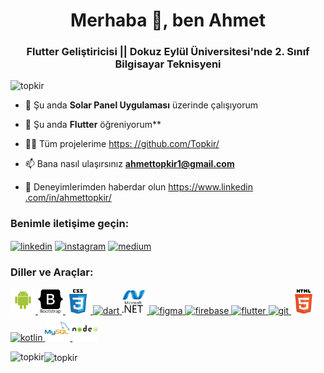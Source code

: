 <h1 align="center">Merhaba 👋, ben Ahmet</h1>
<h3 align="center">Flutter Geliştiricisi || Dokuz Eylül Üniversitesi'nde 2. Sınıf Bilgisayar Teknisyeni</h3>

<p align="left"> <img src="https://komarev.com/ghpvc/?username=topkir&label=Profile%20views&color=0e75b6&style=flat" alt= "topkir" /> </p>

- 🔭 Şu anda **Solar Panel Uygulaması** üzerinde çalışıyorum

- 🌱 Şu anda **Flutter** öğreniyorum**

- 👨‍💻 Tüm projelerime [https: //github.com/Topkir/](https://github.com/Topkir/)

- 📫 Bana nasıl ulaşırsınız **ahmettopkir1@gmail.com**

- 📄 Deneyimlerimden haberdar olun [https://www.linkedin .com/in/ahmettopkir/](https://www.linkedin.com/in/ahmettopkir/)

<h3 align="left">Benimle iletişime geçin:</h3>
<p align="left">
<a href = "https://linkedin.com/in/ahmettopkir" target = "blank"><img align = "center" src = "https://raw.githubusercontent.com/rahuldkjain/github-profile-readme-generator/master/src/images/icons/Social/linked-in-alt.svg" alt = "linkedin" height= "30" width="40" /></a>
<a href = "https://instagram.com/a_topkir" target = "blank"><img align = "center" src = "https://raw.githubusercontent.com/rahuldkjain/github-profile-readme-generator/master/src/images/icons/Social/instagram.svg" alt = "instagram" height = "30" genişlik = "40" /></a>
<a href = "https://medium.com/@topkir" target = "blank"><img align = "center" src = "https://raw.githubusercontent.com/rahuldkjain/github-profile-readme-generator/master/src/images/icons/Social/medium.svg" alt = "medium" height= "30" width="40" /></a>
</p>

<h3 align="left">Diller ve Araçlar:</h3>
<p align = "left"> 
<a href = "https://developer.android.com" target = "_blank" rel = "noreferrer"> <img src = "https://raw.githubusercontent.com/devicons/devicon/master/icons/android/android-original-wordmark.svg" alt = "android" width = "40" height = "40"/> </a> 
<a href = "https://getbootstrap.com" target = "_blank" rel = "noreferrer"> <img src = "https://raw.githubusercontent.com/devicons/devicon/master/icons/bootstrap/bootstrap-plain-wordmark.svg" alt = "bootstrap" width = "40" height = "40"/> </a>  
<a href = "https://www.w3schools.com" target = "_blank" rel = "noreferrer"> <img src = "https://raw.githubusercontent.com/devicons/devicon/master/icons/css3/css3-original-wordmark.svg" alt = "css3" width = "40" height = "40"/> </a> 
<a href = "https://dart.dev" target = "_blank" rel = "noreferrer"> <img src = "https://www.vectorlogo.zone/logos/dartlang/dartlang-icon.svg" alt= "dart" width = "40" height = "40"/> </a> <a href = "https://dotnet.microsoft.com/" target = "_blank" rel = "noreferrer"> <img src= "https://raw.githubusercontent.com/devicons/devicon/master/icons/dot-net/dot-net-original-wordmark.svg" alt = "dotnet" width = "40" height = "40"/> </a>
<a href = "https://www.figma.com" target = "_blank" rel = "noreferrer"> <img src = "https://www.vectorlogo.zone/logos/figma/figma-icon.svg" alt = "figma" width = "40" height = "40"/> </a> 
  <a href = "https://firebase.google.com/" target = "_blank" rel= "noreferrer"> <img src = "https://www.vectorlogo.zone/logos/firebase/firebase-icon.svg" alt = "firebase" width = "40" height = "40"/> </a>
<a href = "https://flutter.dev" target = "_blank" rel = "noreferrer"> <img src = "https://www.vectorlogo.zone/logos/flutterio/flutterio-icon.svg" alt ="flutter" width = "40" height = "40"/> </a> 
<a href = "https://git-scm.com/" target = "_blank" rel = "noreferrer"> <img src ="https://www.vectorlogo.zone/logos/git-scm/git-scm-icon.svg" alt="git" width="40" height="40"/> </a> 
<a href = "https://www.w3.org/html/" target = "_blank" rel = "noreferrer"> <img src = "https://raw.githubusercontent.com/devicons/devicon/master/icons/html5/html5-original-wordmark.svg" alt ="html5" width = "40" height = "40"/> </a>
<a href = "https://kotlinlang.org" target = "_blank" rel = "noreferrer"> <img src = "https://www.vectorlogo.zone/logos/kotlinlang/kotlinlang-icon.svg" alt = "kotlin" width = "40" height = "40"/> </a> 
<a href = "https://www .mysql.com/" target = "_blank" rel = "noreferrer"> <img src = "https://raw.githubusercontent.com/devicons/devicon/master/icons/mysql/mysql-original-wordmark.svg" alt = "mysql" width = "40" height = "40"/> </a> 
<a href = "https://nodejs.org" target = "_blank" rel = "noreferrer"> <img src = "https://raw.githubusercontent.com/devicons/devicon/master/icons/nodejs/nodejs-original-wordmark.svg" alt = "nodejs" width = "40" height = "40"/> </a> 
</p>

<p><img align = "left" src = "https://github-readme-stats.vercel.app/api/top-langs?username=topkir&show_icons=true&locale=en&layout=compact" alt = "topkir" /> </p>

<p> <img align = "center" src = "https://github-readme-stats.vercel.app/api?username=topkir&show_icons=true&locale=en" alt = "topkir" /> </p>
